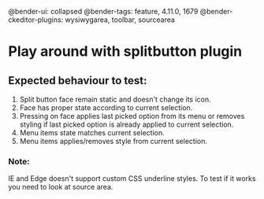 @bender-ui: collapsed
@bender-tags: feature, 4.11.0, 1679
@bender-ckeditor-plugins: wysiwygarea, toolbar, sourcearea

# Play around with splitbutton plugin
## Expected behaviour to test:
1. Split button face remain static and doesn't change its icon.
1. Face has proper state according to current selection.
1. Pressing on face applies last picked option from its menu or removes styling if last picked option is already applied to current selection.
1. Menu items state matches current selection.
1. Menu items applies/removes style from current selection.

### Note:
IE and Edge doesn't support custom CSS underline styles. To test if it works you need to look at source area.
